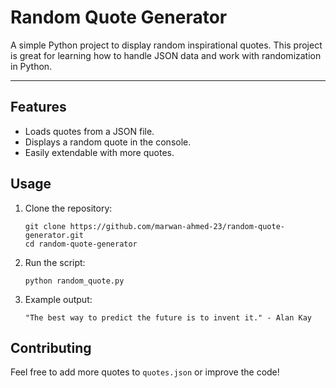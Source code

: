 # Random Quote Generator

A simple Python project to display random inspirational quotes. This project is great for learning how to handle JSON data and work with randomization in Python.

---

## Features
- Loads quotes from a JSON file.
- Displays a random quote in the console.
- Easily extendable with more quotes.

## Usage
1. Clone the repository:

    ```
    git clone https://github.com/marwan-ahmed-23/random-quote-generator.git
    cd random-quote-generator
    ```

2. Run the script:

    ```
    python random_quote.py
    ```
    
3. Example output:

    ```
    "The best way to predict the future is to invent it." - Alan Kay
    ```

## Contributing

Feel free to add more quotes to `quotes.json` or improve the code!

